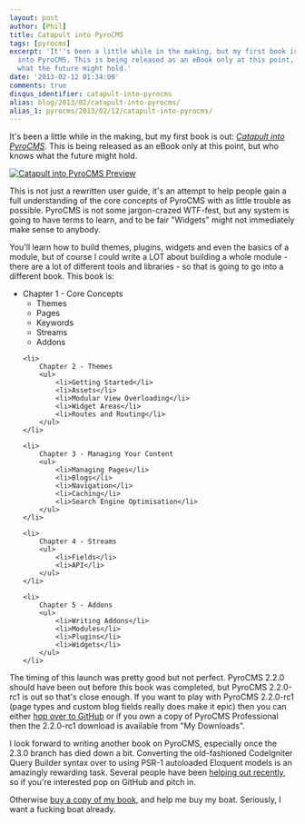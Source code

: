 ```yaml
---
layout: post
author: [Phil]
title: Catapult into PyroCMS
tags: [pyrocms]
excerpt: 'It''s been a little while in the making, but my first book is out: Catapult
  into PyroCMS. This is being released as an eBook only at this point, but who knows
  what the future might hold.'
date: '2013-02-12 01:34:00'
comments: true
disqus_identifier: catapult-into-pyrocms
alias: blog/2013/02/catapult-into-pyrocms/
alias_1: pyrocms/2013/02/12/catapult-into-pyrocms/
---
```


It's been a little while in the making, but my first book is out: _[Catapult into PyroCMS](https://efendibooks.com/books/catapult-into-pyrocms)_. This is being released as an eBook only at this point, but who knows what the future might hold.

<a href="https://efendibooks.com/books/catapult-into-pyrocms" style="border:0"><img src="https://efendibooks.com/images/page_expose/catapult-into-pyrocms.png" alt="Catapult into PyroCMS Preview" style="border:0" /></a>

This is not just a rewritten user guide, it's an attempt to help people gain a full understanding of the core concepts of PyroCMS with as little trouble as possible. PyroCMS is not some jargon-crazed WTF-fest, but any system is going to have terms to learn, and to be fair "Widgets" might not immediately make sense to anybody.

You'll learn how to build themes, plugins, widgets and even the basics of a module, but of course I could write a LOT about building a whole module - there are a lot of different tools and libraries - so that is going to go into a different book. This book is:

<ul>
    <li>
        Chapter 1 - Core Concepts
        <ul>
            <li>Themes</li>
            <li>Pages</li>
            <li>Keywords</li>
            <li>Streams</li>
            <li>Addons</li>
        </ul>
    </li>

    <li>
        Chapter 2 - Themes
        <ul>
            <li>Getting Started</li>
            <li>Assets</li>
            <li>Modular View Overloading</li>
            <li>Widget Areas</li>
            <li>Routes and Routing</li>
        </ul>
    </li>

    <li>
        Chapter 3 - Managing Your Content
        <ul>
            <li>Managing Pages</li>
            <li>Blogs</li>
            <li>Navigation</li>
            <li>Caching</li>
            <li>Search Engine Optimisation</li>
        </ul>
    </li>

    <li>
        Chapter 4 - Streams
        <ul>
            <li>Fields</li>
            <li>API</li>
        </ul>
    </li>

    <li>
        Chapter 5 - Addons
        <ul>
            <li>Writing Addons</li>
            <li>Modules</li>
            <li>Plugins</li>
            <li>Widgets</li>
        </ul>
    </li>
</ul>

The timing of this launch was pretty good but not perfect. PyroCMS 2.2.0 should have been out before this book was completed, but PyroCMS 2.2.0-rc1 is out so that's close enough. If you want to play with PyroCMS 2.2.0-rc1 (page types and custom blog fields really does make it epic) then you can either [hop over to GitHub](https://github.com/pyrocms/pyrocms/tags) or if you own a copy of PyroCMS Professional then the 2.2.0-rc1 download is available from "My Downloads".

I look forward to writing another book on PyroCMS, especially once the 2.3.0 branch has died down a bit. Converting the old-fashioned CodeIgniter Query Builder syntax over to using PSR-1 autoloaded Eloquent models is an amazingly rewarding task. Several people have been [helping out recently](https://www.pyrocms.com/blog/2013/02/surrounded-by-super-heros), so if you're interested pop on GitHub and pitch in.

Otherwise [buy a copy of my book](https://efendibooks.com/books/catapult-into-pyrocms), and help me buy my boat. Seriously, I want a fucking boat already.

